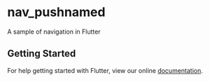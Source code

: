 # nav_pushnamed

A sample of navigation in Flutter

## Getting Started

For help getting started with Flutter, view our online
[documentation](https://flutter.io/).
